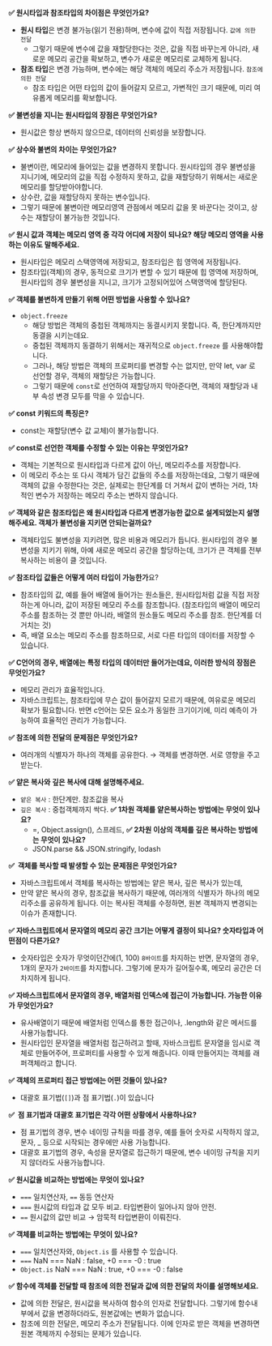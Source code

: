**✅ 원시타입과 참조타입의 차이점은 무엇인가요?**

- **원시 타입**은 변경 불가능(읽기 전용)하며, 변수에 값이 직접 저장됩니다. `값에 의한 전달`
  - 그렇기 때문에 변수에 값을 재할당한다는 것은, 값을 직접 바꾸는게 아니라, 새로운 메모리 공간을 확보하고, 변수가 새로운 메모리로 교체하게 됩니다.
- **참조 타입**은 변경 가능하며, 변수에는 해당 객체의 메모리 주소가 저장됩니다. `참조에 의한 전달`
  - 참조 타입은 어떤 타입의 값이 들어갈지 모르고, 가변적인 크기 때문에, 미리 여유롭게 메모리를 확보합니다.

**✅ 불변성을 지니는 원시타입의 장점은 무엇인가요?**

- 원시값은 항상 변하지 않으므로, 데이터의 신뢰성을 보장합니다.

**✅ 상수와 불변의 차이는 무엇인가요?**

- 불변이란, 메모리에 들어있는 값을 변경하지 못합니다. 원시타입의 경우 불변성을 지니기에, 메모리의 값을 직접 수정하지 못하고, 값을 재할당하기 위해서는 새로운 메모리를 할당받아야합니다.
- 상수란, 값을 재할당하지 못하는 변수입니다.
- 그렇기 때문에 불변이란 메모리영역 관점에서 메모리 값을 못 바꾼다는 것이고, 상수는 재할당이 불가능한 것입니다.

**✅ 원시 값과 객체는 메모리 영역 중 각각 어디에 저장이 되나요? 해당 메모리 영역을 사용하는 이유도 말해주세요.**

- 원시타입은 메모리 스택영역에 저장되고, 참조타입은 힙 영역에 저장됩니다.
- 참조타입(객체)의 경우, 동적으로 크기가 변할 수 있기 때문에 힙 영역에 저장하며, 원시타입의 경우 불변성을 지니고, 크기가 고정되어있어 스택영역에 할당된다.

**✅ 객체를 불변하게 만들기 위해 어떤 방법을 사용할 수 있나요?**

- `object.freeze`
  - 해당 방법은 객체의 중첩된 객체까지는 동결시키지 못합니다. 즉, 한단계까지만 동결을 시키는데요.
  - 중첩된 객체까지 동결하기 위해서는 재귀적으로 `object.freeze` 를 사용해야합니다.
  - 그러나, 해당 방법은 객체의 프로퍼티를 변경할 수는 없지만, 만약 let, var 로 선언할 경우, 객체의 재할당은 가능합니다.
  - 그렇기 때문에 `const`로 선언하여 재할당까지 막아준다면, 객체의 재할당과 내부 속성 변경 모두를 막을 수 있습니다.

**✅ const 키워드의 특징은?**

- const는 재할당(변수 값 교체)이 불가능합니다.

**✅ const로 선언한 객체를 수정할 수 있는 이유는 무엇인가요?**

- 객체는 기본적으로 원시타입과 다르게 값이 아닌, 메모리주소를 저장합니다.
- 이 메모리 주소는 또 다시 객체가 담긴 값들의 주소를 저장하는데요, 그렇기 때문에 객체의 값을 수정한다는 것은, 실제로는 한단계를 더 거쳐서 값이 변하는 거라, 1차적인 변수가 저장하는 메모리 주소는 변하지 않습니다.

**✅ 객체와 같은 참조타입은 왜 원시타입과 다르게 변경가능한 값으로 설계되었는지 설명해주세요. 객체가 불변성을 지키면 안되는걸까요?**

- 객체타입도 불변성을 지키려면, 많은 비용과 메모리가 듭니다. 원시타입의 경우 불변성을 지키기 위해, 아예 새로운 메모리 공간을 할당하는데, 크기가 큰 객체를 전부 복사하는 비용이 클 것입니다.

**✅ 참조타입 값들은 어떻게 여러 타입이 가능한가**요?

- 참조타입의 값, 예를 들어 배열에 들어가는 원소들은, 원시타입처럼 값을 직접 저장하는게 아니라, 값이 저장된 메모리 주소를 참조합니다. (참조타입의 배열이 메모리 주소를 참조하는 것 뿐만 아니라, 배열의 원소들도 메모리 주소를 참조. 한단계를 더 거치는 것)
- 즉, 배열 요소는 메모리 주소를 참조하므로, 서로 다른 타입의 데이터를 저장할 수 있습니다.

**✅ C언어의 경우, 배열에는 특정 타입의 데이터만 들어가는데요, 이러한 방식의 장점은 무엇인가요?**

- 메모리 관리가 효율적입니다.
- 자바스크립트는, 참조타입에 무슨 값이 들어갈지 모르기 때문에, 여유로운 메모리 확보가 필요합니다. 반면 c언어는 모든 요소가 동일한 크기이기에, 미리 예측이 가능하여 효율적인 관리가 가능합니다.

**✅ 참조에 의한 전달의 문제점은 무엇인가요?**

- 여러개의 식별자가 하나의 객체를 공유한다. → 객체를 변경하면. 서로 영향을 주고받는다.

**✅ 얕은 복사와 깊은 복사에 대해 설명해주세요.**

- `얕은 복사` : 한단계만. 참조값을 복사
- `깊은 복사` : 중첩객체까지 싹다.
  **✅ 1차원 객체를 얕은복사하는 방법에는 무엇이 있나요?**
  - =, Object.assign(), 스프레드,
    **✅ 2차원 이상의 객체를 깊은 복사하는 방법에는 무엇이 있나요?**
  - JSON.parse && JSON.stringify, lodash

**✅  객체를 복사할 때 발생할 수 있는 문제점은 무엇인가요?**

- 자바스크립트에서 객체를 복사하는 방법에는 얕은 복사, 깊은 복사가 있는데,
- 만약 얕은 복사의 경우, 참조값을 복사하기 때문에, 여러개의 식별자가 하나의 메모리주소를 공유하게 됩니다. 이는 복사된 객체를 수정하면, 원본 객체까지 변경되는 이슈가 존재합니다.

**✅ 자바스크립트에서 문자열의 메모리 공간 크기는 어떻게 결정이 되나요? 숫자타입과 어떤점이 다른가요?**

- 숫자타입은 숫자가 무엇이던간에(1, 100) `8바이트`를 차지하는 반면, 문자열의 경우, 1개의 문자가 `2바이트`를 차지합니다. 그렇기에 문자가 길어질수록, 메모리 공간은 더 차지하게 됩니다.

**✅ 자바스크립트에서 문자열의 경우, 배열처럼 인덱스에 접근이 가능합니다. 가능한 이유가 무엇인가요?**

- 유사배열이기 때문에 배열처럼 인덱스를 통한 접근이나, .length와 같은 메서드를 사용가능합니다.
- 원시타입인 문자열을 배열처럼 접근하려고 할때, 자바스크립트 문자열을 임시로 객체로 만들어주어, 프로퍼티를 사용할 수 있게 해줍니다. 이때 만들어지는 객체를 래퍼객체라고 합니다.

**✅ 객체의 프로퍼티 접근 방법에는 어떤 것들이 있나요?**

- 대괄호 표기법(`[]`)과 점 표기법(`.`)이 있습니다

**✅  점 표기법과 대괄호 표기법은 각각 어떤 상황에서 사용하나요?**

- 점 표기법의 경우, 변수 네이밍 규칙을 따를 경우, 예를 들어 숫자로 시작하지 않고, 문자, \_ 등으로 시작되는 경우에만 사용 가능합니다.
- 대괄호 표기법의 경우, 속성을 문자열로 접근하기 때문에, 변수 네이밍 규칙을 지키지 않더라도 사용가능합니다.

**✅ 원시값을 비교하는 방법에는 무엇이 있나요?**

- `===` 일치연산자, `==` 동등 연산자
- `===` 원시값의 타입과 값 모두 비교. 타입변환이 일어나지 않아 안전.
- `==` 원시값의 값만 비교 → 암묵적 타입변환이 이뤄진다.

**✅ 객체를 비교하는 방법에는 무엇이 있나요?**

- `===` 일치연산자와, `Object.is` 를 사용할 수 있습니다.
- `===` NaN === NaN : false, +0 === -0 : true
- `Object.is` NaN === NaN : true, +0 === -0 : false

**✅ 함수에 객체를 전달할 때 참조에 의한 전달과 값에 의한 전달의 차이를 설명해보세요.**

- 값에 의한 전달은, 원시값을 복사하여 함수의 인자로 전달합니다. 그렇기에 함수내부에서 값을 변경하더라도, 원본값에는 변화가 없습니다.
- 참조에 의한 전달은, 메모리 주소가 전달됩니다. 이에 인자로 받은 객체을 변경하면 원본 객체까지 수정되는 문제가 있습니다.
